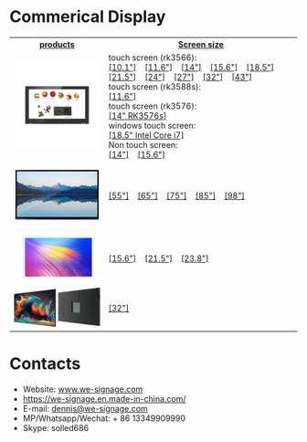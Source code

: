 # Commerical Display


<table textalign="center">
<tr>
    <th><a href="">products</a></th>
    <th><a href="">Screen size</a></th>
    
</tr>
<tr>
    <td width="33%"><a href="./zyx/"><img src="./zyx/img/main_p_3.jpg" width="100%" height="auto"/></a></td>
    <td width="73%">
        touch screen (rk3566):<br/>
        <a href="./zyx/specification/10.1.png">[10.1"]</a>&nbsp;&nbsp;&nbsp;
        <a href="./zyx/specification/11.6.png">[11.6"]</a>&nbsp;&nbsp;&nbsp;
         <a href="./zyx/specification/14.png">[14"]</a>&nbsp;&nbsp;&nbsp;
          <a href="./zyx/specification/15.6.png">[15.6"]</a>&nbsp;&nbsp;&nbsp;
           <a href="./zyx/specification/18.5.png">[18.5"]</a>&nbsp;&nbsp;&nbsp;
            <a href="./zyx/specification/21.5.png">[21.5"]</a>&nbsp;&nbsp;&nbsp;
            <a href="./zyx/specification/24.png">[24"]</a>&nbsp;&nbsp;&nbsp;
            <a href="./zyx/specification/27.png">[27"]</a>&nbsp;&nbsp;&nbsp;
            <a href="./zyx/specification/32.png">[32"]</a>&nbsp;&nbsp;&nbsp;
            <a href="./zyx/specification/43.png">[43"]</a>
            <br/>
              touch screen (rk3588s):<br/>
               <a href="./Tablets-for-Project/spectification/tfp-11.6.png">[11.6"]</a>&nbsp;&nbsp;&nbsp;
               <br/>
               touch screen (rk3576):<br/>
               <a href="./zyx/specification/14-3576s.png">[14" RK3576s]</a>&nbsp;&nbsp;&nbsp;
               <br/>
            windows touch screen:<br/>
            <a href="./zyx/specification/18.5-win.png">[18.5" Intel Core i7]</a>
            <br/>
            Non touch screen:
            <br/>
             <a href="./zyx/specification/non14.png">[14"]</a>&nbsp;&nbsp;&nbsp;
             <a href="./zyx/specification/non15.6.png">[15.6"]</a>
    </td>
   
</tr>

<tr>
    <td width="33%"><a href="./all-in-one/"><img src="./all-in-one/img/all-in-one-1.jpg" width="100%" height="auto"/></a></td>
    <td width="73%">
      <a href="./all-in-one/specification/55-all-in-one.png">[55"]</a>&nbsp;&nbsp;&nbsp;
        <a href="./all-in-one/specification/65-all-in-one.jpg">[65"]</a>&nbsp;&nbsp;&nbsp;
        <a href="./all-in-one/specification/75-all-in-one.jpg">[75"]</a>&nbsp;&nbsp;&nbsp;
         <a href="./all-in-one/specification/85-all-in-one.jpg">[85"]</a>&nbsp;&nbsp;&nbsp;
          <a href="./all-in-one/specification/98-all-in-one.jpg">[98"]</a>&nbsp;&nbsp;&nbsp;
    </td>
   
</tr>

<tr>
    <td width="33%"><a href=""><img src="./Rounded-corner-plane/img/r1.png" width="100%" height="auto"/></a></td>
    <td width="73%">
        <a href="./Rounded-corner-plane/specification/15.6.png">[15.6"]</a>&nbsp;&nbsp;&nbsp;
        <a href="./Rounded-corner-plane/specification/21.5.png">[21.5"]</a>&nbsp;&nbsp;&nbsp;
         <a href="./Rounded-corner-plane/specification/23.8.png">[23.8"]</a>&nbsp;&nbsp;&nbsp;
    </td>
   
</tr>

<tr>
    <td width="33%"><a href=""><img src="./ds/img/ds.png" width="100%" height="auto"/></a></td>
    <td width="73%">
        <a href="./ds/specification/32.png">[32"]</a>&nbsp;&nbsp;&nbsp;
    </td>
   
</tr>

</table>

# Contacts

- Website: www.we-signage.com
- https://we-signage.en.made-in-china.com/
- E-mail: dennis@we-signage.com
- MP/Whatsapp/Wechat: + 86 13349909990
- Skype: solled686
